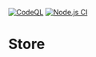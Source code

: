 [![CodeQL](https://github.com/sachitsac/sachit-store/actions/workflows/codeql-analysis.yml/badge.svg?branch=main)](https://github.com/sachitsac/sachit-store/actions/workflows/codeql-analysis.yml) [![Node.js CI](https://github.com/sachitsac/sachit-store/actions/workflows/main.yml/badge.svg?branch=main)](https://github.com/sachitsac/sachit-store/actions/workflows/main.yml)

# Store
